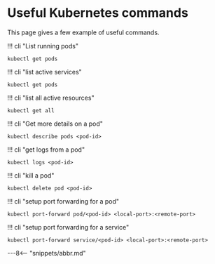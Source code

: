 <!-- SPDX-License-Identifier: CC-BY-4.0 -->
<!-- Copyright Contributors to the ODPi Egeria project 2022. -->

# Useful Kubernetes commands

This page gives a few example of useful commands. 

!!! cli "List running pods"
```console
kubectl get pods
```

!!! cli "list active services"
```console
kubectl get pods
```

!!! cli "list all active resources"
```console
kubectl get all
```

!!! cli "Get more details on a pod"
```console
kubectl describe pods <pod-id>
```

!!! cli "get logs from a pod"
```console
kubectl logs <pod-id>
```

!!! cli "kill a pod"
```console
kubectl delete pod <pod-id>
```

!!! cli "setup port forwarding for a pod"
```console
kubectl port-forward pod/<pod-id> <local-port>:<remote-port>
```

!!! cli "setup port forwarding for a service"
```console
kubectl port-forward service/<pod-id> <local-port>:<remote-port>
```


---8<-- "snippets/abbr.md"
